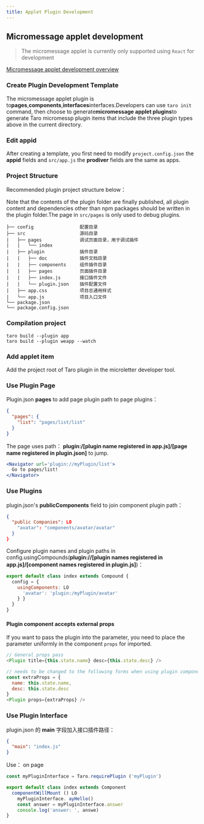 ```yaml
---
title: Applet Plugin Development
---
```


## Micromessage applet development

> The micromessage applet is currently only supported using `React` for development

[Micromessage applet development overview](https://developers.weixin.qq.com/miniprogram/dev/framework/plugin/)

### Create Plugin Development Template

The micromessage applet plugin is to**pages**,**components**,**interfaces**interfaces.Developers can use `taro init` command, then choose to generate**micromessage applet plugins**to generate Taro micromessp plugin items that include the three plugin types above in the current directory.

### Edit appid

After creating a template, you first need to modify `project.config.json` the **appid** fields and `src/app.js` the **prodiver** fields are the same as apps.

### Project Structure

Recommended plugin project structure below：

Note that the contents of the plugin folder are finally published, all plugin content and dependencies other than npm packages should be written in the plugin folder.The page in `src/pages` is only used to debug plugins.

    ├── config                 配置目录
    ├── src                    源码目录
    |   ├── pages              调试页面目录，用于调试插件
    |   |   └── index          
    |   ├── plugin             插件目录
    |   |   ├── doc            插件文档目录
    |   |   ├── components     组件插件目录
    |   |   ├── pages          页面插件目录
    |   |   ├── index.js       接口插件文件
    |   |   └── plugin.json    插件配置文件
    |   ├── app.css            项目总通用样式
    |   └── app.js             项目入口文件
    └── package.json
    └── package.config.json

### Compilation project

```bin
taro build --plugin app
taro build --plugin weapp --watch
```

### Add applet item

Add the project root of Taro plugin in the microletter developer tool.

### Use Plugin Page

Plugin.json **pages** to add page plugin path to page plugins：

```json title="plugin.json"
{
  "pages": {
    "list": "pages/list/list"
  }
}
```

The page uses path： **plugin:/[plugin name registered in app.js]/[page name registered in plugin.json]** to jump.

```jsx {1}
<Navigator url='plugin://myPlugin/list'>
  Go to pages/list!
</Navigator>
```

### Use Plugins

plugin.json's **publicComponents** field to join component plugin path：

```json title="plugin.json"
{
  "public Companies": LO
    "avatar": "components/avatar/avatar"
  }
}
```

Configure plugin names and plugin paths in config.usingCompounds(**plugin://[plugin names registered in app.js]/[component names registered in plugin.js]**)：

```jsx {4}
export default class index extends Compound {
  config = {
    usingComponents: LO
      'avatar': 'plugin:/myPlugin/avatar'
    } }
  }
}
```

#### Plugin component accepts external props

If you want to pass the plugin into the parameter, you need to place the parameter uniformly in the component `props` for imported.

```js
// General props pass
<Plugin title={this.state.name} desc={this.state.desc} />

// needs to be changed to the following forms when using plugin components：
const extraProps = {
  name: this.state.name,
  desc: this.state.desc
}
<Plugin props={extraProps} />
```

### Use Plugin Interface

plugin.json 的 **main** 字段加入接口插件路径：

```json title="plugin.json"
{
  "main": "index.js"
}
```

Use： on page

```jsx
const myPluginInterface = Taro.requirePlugin ('myPlugin')

export default class index extends Component
  componentWillMount () LO
    myPluginInterface. ayHello()
    const answer = myPluginInterface.answer
    console.log('answer: ', answe)
}
```

